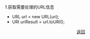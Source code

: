 1.获取需要处理的URL信息    
- URL url = new URL(uri);
- URI uriResult = url.toURI();


[<center>返回</center>](../javase_menu.md)

